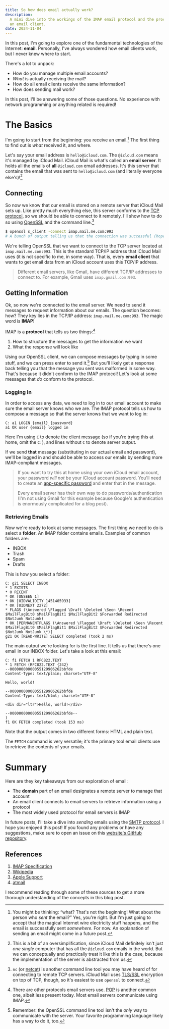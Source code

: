 ```yaml
---
title: So how does email actually work?
description:
  A mini dive into the workings of the IMAP email protocol and the procedures of
  an email client.
date: 2024-11-04
---
```


In this post, I'm going to explore one of the fundamental technologies of the
Internet: **email**. Personally, I've always wondered how email clients work,
but I never knew where to start.

There's a lot to unpack:

- How do you manage multiple email accounts?
- _What_ is actually receiving the mail?
- How do all email clients receive the same information?
- How does sending mail work?

In this post, I'll be answering some of those questions. No experience with
network programming or anything related is required!

# The Basics

I'm going to start from the beginning: you receive an email.[^what] The first
thing to find out is _what_ received it, and where.

Let's say your email address is `hello@icloud.com`. The `@icloud.com` means it's
managed by iCloud Mail. iCloud Mail is what's called an **email server**. It
holds all the emails of **all** `@icloud.com` email addresses. It's this server
that contains the email that was sent to `hello@icloud.com` (and literally
everyone else's)![^single]

## Connecting

So now we know that our email is stored on a remote server that iCloud Mail sets
up. Like pretty much everything else, this server conforms to the
[TCP protocol](https://en.wikipedia.org/wiki/Transmission_Control_Protocol), so
we should be able to connect to it remotely. I'll show how to do so using
[OpenSSL](https://en.wikipedia.org/wiki/OpenSSL) and the command line.[^others]

```bash
$ openssl s_client -connect imap.mail.me.com:993
# A bunch of output telling us that the connection was successful (hopefully)
```

We're telling OpenSSL that we want to connect to the TCP server located at
`imap.mail.me.com:993`. This is the standard TCP/IP address that iCloud Mail
uses (it is not specific to me, in some way). That is, every **email client**
that wants to get email data from an iCloud account uses this TCP/IP address.

> Different email servers, like Gmail, have different TCP/IP addresses to
> connect to. For example, Gmail uses `imap.gmail.com:993`.

## Getting Information

Ok, so now we're connected to the email server. We need to send it messages to
request information about our emails. The question becomes: how? They key lies
in the TCP/IP address: `imap.mail.me.com:993`. The magic word is **IMAP**!

IMAP is a **protocol** that tells us two things:[^pop]

1. How to structure the messages to get the information we want
2. What the response will look like

Using our OpenSSL client, we can compose messages by typing in some stuff, and
we can press enter to send it.[^langs] But you'll likely get a response back
telling you that the message you sent was malformed in some way. That's because
it didn't conform to the IMAP protocol! Let's look at some messages that _do_
conform to the protocol.

### Logging In

In order to access any data, we need to log in to our email account to make sure
the email server knows who we are. The IMAP protocol tells us how to compose a
message so that the server knows that we want to log in:

```text
C: a1 LOGIN {email} {password}
a1 OK user {email} logged in
```

Here I'm using `C` to denote the client message (so if you're trying this at
home, omit the `C:`), and lines without `C` to denote server output.

If we send **that** message (substituting in our actual email and password),
we'll be logged in and should be able to access our emails by sending more
IMAP-compliant messages.

> If you want to try this at home using your own iCloud email account, your
> password _will not_ be your iCloud account password. You'll need to create an
> [app-specific password](https://support.apple.com/en-us/102654) and enter that
> in the message.
>
> Every email server has their own way to do passwords/authentication (I'm not
> using Gmail for this example because Google's authentication is enormously
> complicated for a blog post).

### Retrieving Emails

Now we're ready to look at some messages. The first thing we need to do is
select a **folder**. An IMAP folder contains emails. Examples of common folders
are:

- INBOX
- Trash
- Spam
- Drafts

This is how you select a folder:

```text
C: g21 SELECT INBOX
* 1 EXISTS
* 0 RECENT
* OK [UNSEEN 1]
* OK [UIDVALIDITY 1451405933]
* OK [UIDNEXT 2272]
* FLAGS (\Answered \Flagged \Draft \Deleted \Seen \Recent $MailFlagBit0 $MailFlagBit1 $MailFlagBit2 $Forwarded Redirected $NotJunk NotJunk)
* OK [PERMANENTFLAGS (\Answered \Flagged \Draft \Deleted \Seen \Recent $MailFlagBit0 $MailFlagBit1 $MailFlagBit2 $Forwarded Redirected $NotJunk NotJunk \*)]
g21 OK [READ-WRITE] SELECT completed (took 2 ms)
```

The main output we're looking for is the first line. It tells us that there's
one email in our INBOX folder. Let's take a look at this email:

```plain
C: f1 FETCH 1 RFC822.TEXT
* 1 FETCH (RFC822.TEXT {242}
--00000000000055129906262bbfde
Content-Type: text/plain; charset="UTF-8"

Hello, world!

--00000000000055129906262bbfde
Content-Type: text/html; charset="UTF-8"

<div dir="ltr">Hello, world!</div>

--00000000000055129906262bbfde--
)
f1 OK FETCH completed (took 153 ms)
```

Note that the output comes in two different forms: HTML and plain text.

The `FETCH` command is very versatile; it's the primary tool email clients use
to retrieve the contents of your emails.

# Summary

Here are they key takeaways from our exploration of email:

- The **domain** part of an email designates a remote server to manage that
  account
- An email client connects to email servers to retrieve information using a
  protocol
- The most widely used protocol for email servers is IMAP

In future posts, I'll take a dive into _sending_ emails using the
[SMTP protocol](https://en.wikipedia.org/wiki/Simple_Mail_Transfer_Protocol). I
hope you enjoyed this post! If you found any problems or have any suggestions,
make sure to open an issue on this
[website's GitHub repository](https://github.com/dzfrias/website/issues/new).

## References

1. [IMAP Specification](https://www.ietf.org/rfc/rfc9051.html)
2. [Wikipedia](https://en.wikipedia.org/wiki/Email_client)
3. [Apple Support](https://support.apple.com/en-us/102525)
4. [atmail](https://www.atmail.com/blog/advanced-imap/)

I recommend reading through some of these sources to get a more thorough
understanding of the concepts in this blog post.

[^what]:
    You might be thinking: “what? That's not the beginning! What about the
    person who _sent_ the email?” Yes, you're right. But I'm just going to
    accept that the magical Internet wire electricity stuff happens, and the
    email is successfully sent _somewhere_. For now. An explanation of sending
    an email might come in a future post.

[^single]:
    This is a bit of an oversimplification, since iCloud Mail definitely isn't
    just _one single_ computer that has all the `@icloud.com` emails in the
    world. But we can conceptually and practically treat it like this is the
    case, because the implementation of the server is abstracted from us.

[^others]:
    `nc` (or [netcat](https://en.wikipedia.org/wiki/Netcat)) is another command
    line tool you may have heard of for connecting to remote TCP servers. iCloud
    Mail uses [TLS/SSL](https://en.wikipedia.org/wiki/Transport_Layer_Security)
    encryption on top of TCP, though, so it's easiest to use `openssl` to
    connect.

[^langs]:
    Remember: the OpenSSL command line tool isn't the _only_ way to communicate
    with the server. Your favorite programming language likely has a way to do
    it, too.

[^pop]:
    There are other protocols email servers use.
    [POP](https://en.wikipedia.org/wiki/Post_Office_Protocol) is another common
    one, albeit less present today. Most email servers communicate using IMAP.
